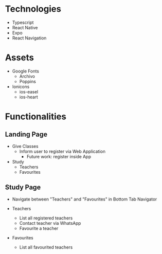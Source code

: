 # Technologies

- Typescript
- React Native
- Expo
- React Navigation


# Assets
- Google Fonts
  - Archivo
  - Poppins
- Ionicons
  - ios-easel
  - ios-heart
 


# Functionalities

## Landing Page
- Give Classes
  - Inform user to register via Web Application 
    - Future work: register inside App
- Study
  - Teachers
  - Favourites
  
## Study Page

- Navigate between "Teachers" and "Favourites" in Bottom Tab Navigator

- Teachers
  - List all registered teachers
  - Contact teacher via WhatsApp
  - Favourite a teacher
  
- Favourites
  - List all favourited teachers
